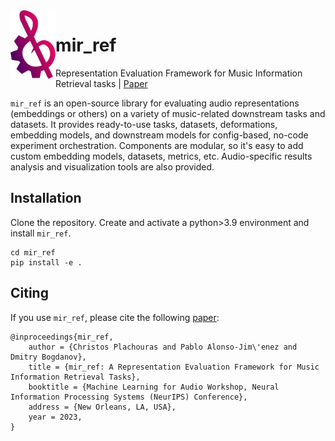 <img src="docs/img/mir_ref_logo.svg" align="left" height="110">

# mir_ref

Representation Evaluation Framework for Music Information Retrieval tasks | [Paper](https://arxiv.org/abs/2312.05994)

`mir_ref` is an open-source library for evaluating audio representations (embeddings or others) on a variety of music-related downstream tasks and datasets. It provides ready-to-use tasks, datasets, deformations, embedding models, and downstream models for config-based, no-code experiment orchestration. Components are modular, so it's easy to add custom embedding models, datasets, metrics, etc. Audio-specific results analysis and visualization tools are also provided.

## Installation

Clone the repository. Create and activate a python>3.9 environment and install `mir_ref`.

```
cd mir_ref
pip install -e .
```

## Citing
If you use `mir_ref`, please cite the following [paper](https://arxiv.org/abs/2312.05994):
```
@inproceedings{mir_ref,
    author = {Christos Plachouras and Pablo Alonso-Jim\'enez and Dmitry Bogdanov},
    title = {mir_ref: A Representation Evaluation Framework for Music Information Retrieval Tasks},
    booktitle = {Machine Learning for Audio Workshop, Neural Information Processing Systems (NeurIPS) Conference},
    address = {New Orleans, LA, USA},
    year = 2023,
}
```
